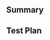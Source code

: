 <!--
  Thanks for submitting a pull request!
  We appreciate you spending the time to work on these changes. Please provide enough information so that others can review your pull request. The three fields below are mandatory.

  Before submitting a pull request, please make sure the following is done:

  1. Fork [the repository](https://github.com/im6/vp) and create your branch from `master`.
  2. Run `yarn` in the repository root.
  3. If you've fixed a bug or added code that should be tested, add tests!
  4. Run `yarn lint` to run eslint.
  5. Ensure the test suite passes (`yarn test`). Tip: `yarn test --watch TestName` is helpful in development.
-->

## Summary

<!-- Explain the **motivation** for making this change. What existing problem does the pull request solve? -->

## Test Plan

<!-- Demonstrate the code is solid. Example: The exact commands you ran and their output, screenshots / videos if the pull request changes the user interface. -->